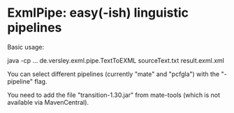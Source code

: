 # ExmlPipe: easy(-ish) linguistic pipelines

Basic usage:

java -cp ... de.versley.exml.pipe.TextToEXML sourceText.txt result.exml.xml

You can select different pipelines (currently "mate" and "pcfgla") with the "-pipeline" flag.

You need to add the file "transition-1.30.jar" from mate-tools (which is not available via MavenCentral).